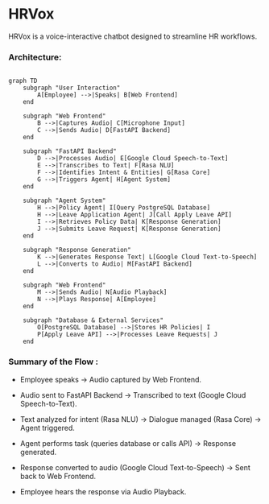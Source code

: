 # HRVox
HRVox is a voice-interactive chatbot designed to streamline HR workflows. 

### Architecture: ###
``` mermaid

graph TD
    subgraph "User Interaction"
        A[Employee] -->|Speaks| B[Web Frontend]
    end

    subgraph "Web Frontend"
        B -->|Captures Audio| C[Microphone Input]
        C -->|Sends Audio| D[FastAPI Backend]
    end

    subgraph "FastAPI Backend"
        D -->|Processes Audio| E[Google Cloud Speech-to-Text]
        E -->|Transcribes to Text| F[Rasa NLU]
        F -->|Identifies Intent & Entities| G[Rasa Core]
        G -->|Triggers Agent| H[Agent System]
    end

    subgraph "Agent System"
        H -->|Policy Agent| I[Query PostgreSQL Database]
        H -->|Leave Application Agent| J[Call Apply Leave API]
        I -->|Retrieves Policy Data| K[Response Generation]
        J -->|Submits Leave Request| K[Response Generation]
    end

    subgraph "Response Generation"
        K -->|Generates Response Text| L[Google Cloud Text-to-Speech]
        L -->|Converts to Audio| M[FastAPI Backend]
    end

    subgraph "Web Frontend"
        M -->|Sends Audio| N[Audio Playback]
        N -->|Plays Response| A[Employee]
    end

    subgraph "Database & External Services"
        O[PostgreSQL Database] -->|Stores HR Policies| I
        P[Apply Leave API] -->|Processes Leave Requests| J
    end

```
### Summary of the Flow : ###

* Employee speaks → Audio captured by Web Frontend.

* Audio sent to FastAPI Backend → Transcribed to text (Google Cloud Speech-to-Text).

* Text analyzed for intent (Rasa NLU) → Dialogue managed (Rasa Core) → Agent triggered.

* Agent performs task (queries database or calls API) → Response generated.

* Response converted to audio (Google Cloud Text-to-Speech) → Sent back to Web Frontend.

* Employee hears the response via Audio Playback.

